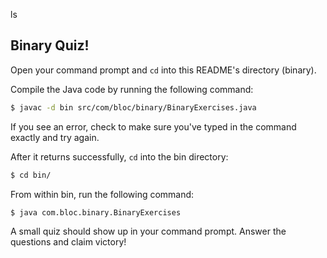 ls
## Binary Quiz!

Open your command prompt and `cd` into this README's directory (binary).

Compile the Java code by running the following command:

``` bash
$ javac -d bin src/com/bloc/binary/BinaryExercises.java
```

If you see an error, check to make sure you've typed in the command exactly and try again.

After it returns successfully, `cd` into the bin directory:

``` bash
$ cd bin/
```

From within bin, run the following command:

``` bash
$ java com.bloc.binary.BinaryExercises
```

A small quiz should show up in your command prompt. Answer the questions and claim victory!
